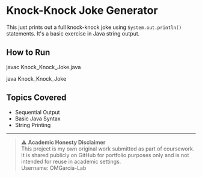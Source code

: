 # Knock-Knock Joke Generator

This just prints out a full knock-knock joke using `System.out.println()` statements. It's a basic exercise in Java string output.

## How to Run

javac Knock_Knock_Joke.java

java Knock_Knock_Joke

## Topics Covered
- Sequential Output  
- Basic Java Syntax  
- String Printing  

---

> ⚠️ **Academic Honesty Disclaimer**  
> This project is my own original work submitted as part of coursework.  
> It is shared publicly on GitHub for portfolio purposes only and is not intended for reuse in academic settings.  
> Username: OMGarcia-Lab
